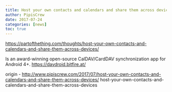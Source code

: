 ```yaml
---
title: Host your own contacts and calendars and share them across devices
author: PipisCrew
date: 2017-07-24
categories: [news]
toc: true
---
```


https://partofthething.com/thoughts/host-your-own-contacts-and-calendars-and-share-them-across-devices/

Is an award-winning open-source CalDAV/CardDAV synchronization app for Android 4+.
https://davdroid.bitfire.at/

origin - http://www.pipiscrew.com/2017/07/host-your-own-contacts-and-calendars-and-share-them-across-devices/ host-your-own-contacts-and-calendars-and-share-them-across-devices